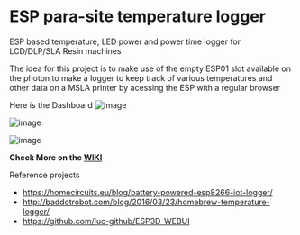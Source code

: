 
# ESP para-site temperature logger
ESP based temperature, LED power and power time logger for LCD/DLP/SLA Resin machines

The idea for this project is to make use of the empty ESP01 slot available on the photon to make a logger to keep track of various temperatures and other data on a MSLA printer by acessing the ESP with a regular browser

Here is the Dashboard
![image](https://raw.githubusercontent.com/Photonsters/ESParaSite_TemperatureLogger/master/Docs/Images/Annotation%202020-05-24%20124211.jpg)

![image](https://user-images.githubusercontent.com/11083514/54684616-ad423980-4b0c-11e9-952c-1884b7160c75.png)

![image](https://user-images.githubusercontent.com/11083514/54575800-76293680-49ed-11e9-9d85-362e04bd88fa.png)


**Check More on the [WIKI](https://github.com/Photonsters/ESParaSite_TemperatureLogger/wiki)**


Reference projects
- https://homecircuits.eu/blog/battery-powered-esp8266-iot-logger/
- http://baddotrobot.com/blog/2016/03/23/homebrew-temperature-logger/
- https://github.com/luc-github/ESP3D-WEBUI


